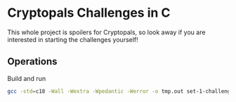 # Cryptopals Challenges in C

This whole project is spoilers for Cryptopals, so look away if you are interested in starting the challenges yourself!

## Operations

Build and run

```sh
gcc -std=c18 -Wall -Wextra -Wpedantic -Werror -o tmp.out set-1-challenge-1.c && ./tmp.out
```
